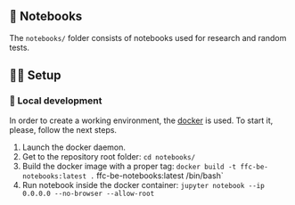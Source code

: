 ## :rocket: Notebooks

The `notebooks/` folder consists of notebooks used for research and random tests.

## :construction_worker_man: Setup

### :wrench: Local development

In order to create a working environment, the [docker](https://www.docker.com/)
is used. To start it, please, follow the next steps.

1. Launch the docker daemon.
1. Get to the repository root folder: `cd notebooks/`
1. Build the docker image with a proper tag: `docker build -t ffc-be-notebooks:latest .`
ffc-be-notebooks:latest /bin/bash`
1. Run notebook inside the docker container: `jupyter notebook --ip 0.0.0.0 --no-browser --allow-root`
